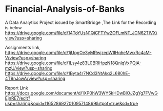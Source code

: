 # Financial-Analysis-of-Banks
A Data Analytics Project issued by SmartBridge
 ,The Link for the Recording is below
https://drive.google.com/file/d/14ToYUsN1QiCFTYw2OFLmNT_JCN62TIVX/view?usp=sharing


Assignments link,
https://drive.google.com/file/d/1jUpgOe3yMRwjzepWIIHqheMwxRc4aM-V/view?usp=sharing
https://drive.google.com/file/d/1Lsy4z83L0BRIHpzN18QnlqVxPQjA-mzU/view?usp=sharing
https://drive.google.com/file/d/1Byta4r7NCd3NtAkq2L680hE-4T9nJowA/view?usp=sharing

Report Link
https://docs.google.com/document/d/1XP0hW3WY5kHDwBlOJZgYg7FVwGEjnRE7/edit?usp=sharing&ouid=116528692701095714869&rtpof=true&sd=true
